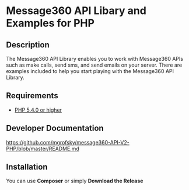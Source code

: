 # Message360 API Libary and Examples for PHP #

## Description ##
The Message360 API Library enables you to work with Message360 APIs such as make calls, send sms, and send emails on your server. There are examples included to help you start playing with the Message360 API Library.

## Requirements ##
* [PHP 5.4.0 or higher](http://www.php.net/)

## Developer Documentation ##
https://github.com/mgrofsky/message360-API-V2-PHP/blob/master/README.md

## Installation ##

You can use **Composer** or simply **Download the Release**